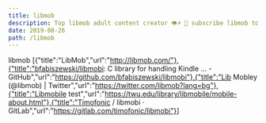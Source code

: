 ```yaml
---
title: libmob
description: Top libmob adult content creator 👁♐️ 👑 subscribe libmob to my porn site below IG libmob
date: 2019-08-26
path: /libmob
---
```


libmob
[{"title":"LibMob","url":"http://libmob.com/"},{"title":"bfabiszewski/libmobi: C library for handling Kindle ... - GitHub","url":"https://github.com/bfabiszewski/libmobi"},{"title":"Lib Mobley (@libmob) | Twitter","url":"https://twitter.com/libmob?lang=bg"},{"title":"Libmobile test","url":"https://twu.edu/library/libmobile/mobile-about.html"},{"title":"Timofonic / libmobi · GitLab","url":"https://gitlab.com/timofonic/libmobi"}]

